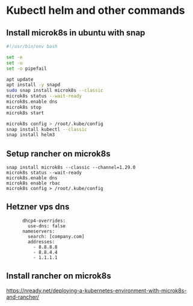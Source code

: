 # Kubectl helm and other commands

## Install microk8s in ubuntu with snap
```bash 
#!/usr/bin/env bash

set -e
set -u
set -o pipefail

apt update
apt install -y snapd
sudo snap install microk8s --classic
microk8s status --wait-ready
microk8s.enable dns
microk8s stop
microk8s start

microk8s config > /root/.kube/config
snap install kubectl --classic
snap install helm3

```

## Setup rancher on microk8s
```
snap install microk8s --classic --channel=1.29.0
microk8s status --wait-ready
microk8s.enable dns
microk8s enable rbac
microk8s config > /root/.kube/config
```

## Hetzner vps dns
```
      dhcp4-overrides:
        use-dns: false
      nameservers:
        search: [company.com]
        addresses:
          - 8.8.8.8
          - 8.8.4.4
          - 1.1.1.1
```

## Install rancher on microk8s
https://nready.net/deploying-a-kubernetes-environment-with-microk8s-and-rancher/
